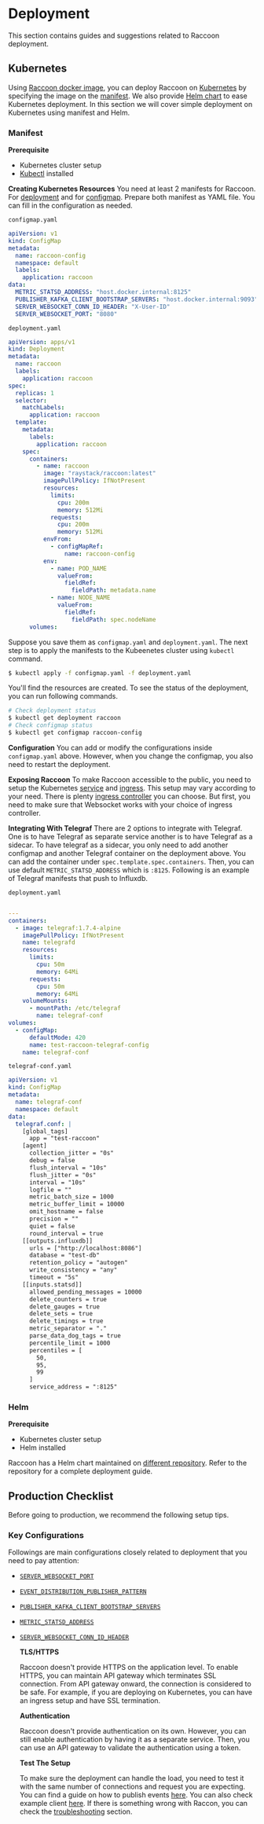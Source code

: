 # Deployment

This section contains guides and suggestions related to Raccoon deployment.

## Kubernetes

Using [Raccoon docker image](https://hub.docker.com/r/raystack/raccoon), you can deploy Raccoon on [Kubernetes](https://kubernetes.io/) by specifying the image on the [manifest](https://kubernetes.io/docs/concepts/workloads/controllers/deployment/#creating-a-deployment). We also provide [Helm chart](https://github.com/raystack/charts/tree/main/stable/raccoon) to ease Kubernetes deployment. In this section we will cover simple deployment on Kubernetes using manifest and Helm.

### Manifest

**Prerequisite**

- Kubernetes cluster setup
- [Kubectl](https://kubernetes.io/docs/tasks/tools/#kubectl) installed

**Creating Kubernetes Resources** You need at least 2 manifests for Raccoon. For [deployment](https://kubernetes.io/docs/concepts/workloads/controllers/deployment) and for [configmap](https://kubernetes.io/docs/tasks/configure-pod-container/configure-pod-configmap/). Prepare both manifest as YAML file. You can fill in the configuration as needed.

`configmap.yaml`

```yaml
apiVersion: v1
kind: ConfigMap
metadata:
  name: raccoon-config
  namespace: default
  labels:
    application: raccoon
data:
  METRIC_STATSD_ADDRESS: "host.docker.internal:8125"
  PUBLISHER_KAFKA_CLIENT_BOOTSTRAP_SERVERS: "host.docker.internal:9093"
  SERVER_WEBSOCKET_CONN_ID_HEADER: "X-User-ID"
  SERVER_WEBSOCKET_PORT: "8080"
```

`deployment.yaml`

```yaml
apiVersion: apps/v1
kind: Deployment
metadata:
  name: raccoon
  labels:
    application: raccoon
spec:
  replicas: 1
  selector:
    matchLabels:
      application: raccoon
  template:
    metadata:
      labels:
        application: raccoon
    spec:
      containers:
        - name: raccoon
          image: "raystack/raccoon:latest"
          imagePullPolicy: IfNotPresent
          resources:
            limits:
              cpu: 200m
              memory: 512Mi
            requests:
              cpu: 200m
              memory: 512Mi
          envFrom:
            - configMapRef:
                name: raccoon-config
          env:
            - name: POD_NAME
              valueFrom:
                fieldRef:
                  fieldPath: metadata.name
            - name: NODE_NAME
              valueFrom:
                fieldRef:
                  fieldPath: spec.nodeName
      volumes:
```

Suppose you save them as `configmap.yaml` and `deployment.yaml`. The next step is to apply the manifests to the Kubeenetes cluster using `kubectl` command.

```bash
$ kubectl apply -f configmap.yaml -f deployment.yaml
```

You'll find the resources are created. To see the status of the deployment, you can run following commands.

```bash
# Check deployment status
$ kubectl get deployment raccoon
# Check configmap status
$ kubectl get configmap raccoon-config
```

**Configuration** You can add or modify the configurations inside `configmap.yaml` above. However, when you change the configmap, you also need to restart the deployment.

**Exposing Raccoon** To make Raccoon accessible to the public, you need to setup the Kubernetes [service](https://kubernetes.io/docs/concepts/services-networking/service/) and [ingress](https://kubernetes.io/docs/concepts/services-networking/ingress/). This setup may vary according to your need. There is plenty [ingress controller](https://kubernetes.io/docs/concepts/services-networking/ingress-controllers/) you can choose. But first, you need to make sure that Websocket works with your choice of ingress controller.

**Integrating With Telegraf** There are 2 options to integrate with Telegraf. One is to have Telegraf as separate service another is to have Telegraf as a sidecar. To have telegraf as a sidecar, you only need to add another configmap and another Telegraf container on the deployment above. You can add the container under `spec.template.spec.containers`. Then, you can use default `METRIC_STATSD_ADDRESS` which is `:8125`. Following is an example of Telegraf manifests that push to Influxdb.

`deployment.yaml`

```yaml

---
containers:
  - image: telegraf:1.7.4-alpine
    imagePullPolicy: IfNotPresent
    name: telegrafd
    resources:
      limits:
        cpu: 50m
        memory: 64Mi
      requests:
        cpu: 50m
        memory: 64Mi
    volumeMounts:
      - mountPath: /etc/telegraf
        name: telegraf-conf
volumes:
  - configMap:
      defaultMode: 420
      name: test-raccoon-telegraf-config
    name: telegraf-conf
```

`telegraf-conf.yaml`

```yaml
apiVersion: v1
kind: ConfigMap
metadata:
  name: telegraf-conf
  namespace: default
data:
  telegraf.conf: |
    [global_tags]
      app = "test-raccoon"
    [agent]
      collection_jitter = "0s"
      debug = false
      flush_interval = "10s"
      flush_jitter = "0s"
      interval = "10s"
      logfile = ""
      metric_batch_size = 1000
      metric_buffer_limit = 10000
      omit_hostname = false
      precision = ""
      quiet = false
      round_interval = true
    [[outputs.influxdb]]
      urls = ["http://localhost:8086"]
      database = "test-db"
      retention_policy = "autogen"
      write_consistency = "any"
      timeout = "5s"
    [[inputs.statsd]]
      allowed_pending_messages = 10000
      delete_counters = true
      delete_gauges = true
      delete_sets = true
      delete_timings = true
      metric_separator = "."
      parse_data_dog_tags = true
      percentile_limit = 1000
      percentiles = [
        50,
        95,
        99
      ]
      service_address = ":8125"
```

### Helm

**Prerequisite**

- Kubernetes cluster setup
- Helm installed

Raccoon has a Helm chart maintained on [different repository](https://github.com/raystack/charts/tree/main/stable/raccoon). Refer to the repository for a complete deployment guide.

## Production Checklist

Before going to production, we recommend the following setup tips.

### Key Configurations

Followings are main configurations closely related to deployment that you need to pay attention:

- [`SERVER_WEBSOCKET_PORT`](reference/configurations.md#server_websocket_port)
- [`EVENT_DISTRIBUTION_PUBLISHER_PATTERN`](reference/configurations.md#event_distribution_publisher_pattern)
- [`PUBLISHER_KAFKA_CLIENT_BOOTSTRAP_SERVERS`](reference/configurations.md#publisher_kafka_client_bootstrap_servers)
- [`METRIC_STATSD_ADDRESS`](reference/configurations.md#metric_statsd_address)
- [`SERVER_WEBSOCKET_CONN_ID_HEADER`](reference/configurations.md#server_websocket_conn_id_header)

  **TLS/HTTPS**

  Raccoon doesn't provide HTTPS on the application level. To enable HTTPS, you can maintain API gateway which terminates SSL connection. From API gateway onward, the connection is considered to be safe. For example, if you are deploying on Kubernetes, you can have an ingress setup and have SSL termination.

  **Authentication**

  Raccoon doesn't provide authentication on its own. However, you can still enable authentication by having it as a separate service. Then, you can use an API gateway to validate the authentication using a token.

  **Test The Setup**

  To make sure the deployment can handle the load, you need to test it with the same number of connections and request you are expecting. You can find a guide on how to publish events [here](guides/publishing.md). You can also check example client [here](https://github.com/raystack/raccoon/tree/main/docs/example). If there is something wrong with Raccon, you can check the [troubleshooting](guides/troubleshooting.md) section.
